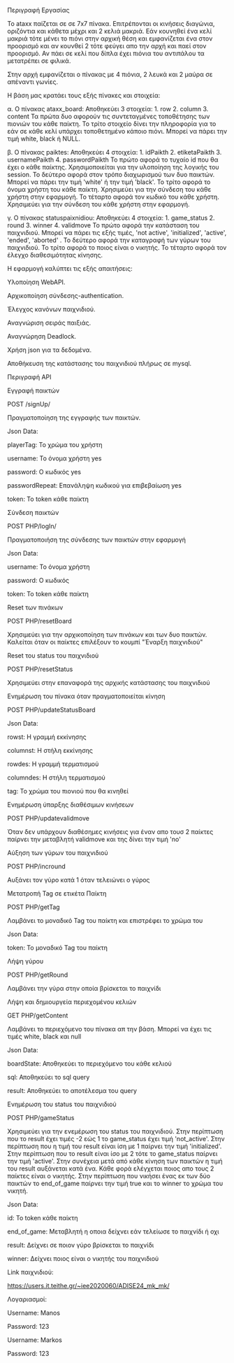 Περιγραφή Εργασίας 

  Το ataxx παίζεται σε σε 7x7 πίνακα. Επιτρέπονται οι κινήσεις διαγώνια, οριζόντια και κάθετα μέχρι και 2 κελιά μακριά. Εάν κουνηθεί ένα κελί μακριά τότε μένει το πιόνι στην αρχική θέση και εμφανίζεται ένα στον προορισμό και αν κουνθεί 2 τότε φεύγει απο την αρχή και παεί στον προορισμό.
  Αν πάει σε κελί που δίπλα έχει πιόνια του αντιπάλου τα μετατρέπει σε φιλικά. 


  Στην αρχή εμφανίζεται ο πίνακας με 4 πιόνια, 2 λευκά και 2 μαύρα σε απέναντι γωνίες.

  


Η βάση μας κρατάει τους εξής πίνακες και στοιχεία:
  
  α. Ο πίνακας ataxx_board:
      Αποθηκεύει 3 στοιχεία:
         1. row
         2. column
         3. content
      Τα πρώτα δυο αφορούν τις συντεταγμένες τοποθέτησης των πιονιών του κάθε παίκτη.
      Το τρίτο στοιχείο δίνει την πληροφορία για το εάν σε κάθε κελί υπάρχει τοποθετημένο κάποιο πιόνι. Μπορεί να πάρει την τιμή white, black ή NULL.
   
   β. Ο πίνακας paiktes:
      Αποθηκεύει 4 στοιχεία:
         1. idPaikth
         2. etiketaPaikth
         3. usernamePaikth
         4. passwordPaikth
      Το πρώτο αφορά το τυχαίο id που θα έχει ο κάθε παίκτης. Χρησιμοποιείται για την υλοποίηση της λογικής του session.
      Το δεύτερο αφορά στον τρόπο διαχωρισμού των δυο παικτών. Μπορεί να πάρει την τιμή 'white' ή την τιμή 'black'.
      Το τρίτο αφορά το όνομα χρήστη του κάθε παίκτη. Χρησιμεύει για την σύνδεση του κάθε χρήστη στην εφαρμογή.
      Το τέταρτο αφορά τον κωδικό του κάθε χρήστη. Χρησιμεύει για την σύνδεση του κάθε χρήστη στην εφαρμογή.
   
   γ. Ο πίνακας statuspaixnidiou:
      Αποθηκεύει 4 στοιχεία:
         1. game_status
         2. round
         3. winner
         4. validmove
      Το πρώτο αφορά την κατάσταση του παιχνιδιού. Μπορεί να πάρει τις εξής τιμές, 'not active', 'initialized', 'active', 'ended', 'aborted' .
      Το δεύτερο αφορά την καταγραφή των γύρων του παιχνιδιού. 
      Το τρίτο αφορά το ποιος είναι ο νικητής.
      Το τέταρτο αφορά τον έλεγχο διαθεσιμότητας κίνησης.






Η εφαρμογή καλύπτει τις εξής απαιτήσεις:

Υλοποίηση WebAPI.

Αρχικοποίηση σύνδεσης-authentication.

Έλεγχος κανόνων παιχνιδιού.

Αναγνώριση σειράς παιξιάς.

Αναγνώρηση Deadlock.

Χρήση json για τα δεδομένα.

Αποθήκευση της κατάστασης του παιχνιδιού πλήρως σε mysql.







Περιγραφή API


Εγγραφή παικτών

POST /signUp/

Πραγματοποίηση της εγγραφής των παικτών.

Json Data:

playerTag: Το χρώμα του χρήστη

username:	To όνομα χρήστη	yes

password:	Ο κωδικός	yes

passwordRepeat:	Επανάληψη κωδικού για επιβεβαίωση	yes

token:	Το token κάθε παίκτη



Σύνδεση παικτών

POST PHP/logIn/

Πραγματοποιήση της σύνδεσης των παικτών στην εφαρμογή

Json Data:

username:	To όνομα χρήστη

password:	Ο κωδικός	

token:	Το token κάθε παίκτη



Reset των πινάκων

POST PHP/resetBoard

Χρησιμεύει για την αρχικοποίηση των πινάκων και των δυο παικτών. Καλείται όταν οι παίκτες επιλέξουν το κουμπί "Έναρξη παιχνιδιού"



Reset του status του παιχνιδιού

POST PHP/resetStatus

Χρησιμεύει στην επαναφορά της αρχικής κατάστασης του παιχνιδιού


Ενημέρωση του πίνακα όταν πραγματοποιείται κίνηση

POST PHP/updateStatusBoard

Json Data:

rowst: Η γραμμή εκκίνησης

columnst: Η στήλη εκκίνησης  

rowdes: Η γραμμή τερματισμού

columndes: Η στήλη τερματισμού

tag: Το χρώμα του πιονιού που θα κινηθεί




Ενημέρωση ύπαρξης διαθέσιμων κινήσεων

POST PHP/updatevalidmove

Όταν δεν υπάρχουν διαθέσημες κινήσεις για έναν απο τουσ 2 παίκτες παίρνει την μεταβλητή validmove και της δίνει την τιμή 'no'


Αύξηση των γύρων του παιχνιδιού

POST PHP/incround

Αυξάνει τον γύρο κατά 1 όταν τελειώνει ο γύρος



Μετατροπή Tag σε ετικέτα Παίκτη

POST PHP/getTag

Λαμβάνει το μοναδικό Tag του παίκτη και επιστρέφει το χρώμα του

Json Data:

token: Το μοναδικό Tag του παίκτη




Λήψη γύρου

POST PHP/getRound

Λαμβάνει την γύρα στην οποία βρίσκεται το παιχνίδι



Λήψη και δημιουργεία περιεχομένου κελιών 

GET PHP/getContent

Λαμβάνει το περιεχόμενο του πίνακα απ την βάση. Μπορεί να έχει τις τιμές white, black και null 

Json Data:

boardState: Αποθηκεύει το περιεχόμενο του κάθε κελιού

sql: Αποθηκεύει το sql query 

result: Αποθηκεύει το αποτέλεσμα του query



Ενημέρωση του status του παιχνιδιού

POST PHP/gameStatus

Χρησιμεύει για την ενεμέρωση του status του παιχνιδιού. Στην περίπτωση που το result έχει τιμές -2 εώς 1 το game_status έχει τιμή 'not_active'. Στην περίπτωση που η τιμή του result είναι ίση με 1 παίρνει την τιμή 'initialized'. Στην περίπτωση 
που το result είναι ίσο με 2 τότε το game_status παίρνει την τιμή 'active'. Στην συνέχεια μετά από κάθε κίνηση των παικτών η τιμή του result αυξάνεται κατά ένα. Κάθε φορά ελέγχεται ποιος απο τους 2 παίκτες είναι ο νικητής. Στην περίπτωση που νικήσει ένας εκ των δύο παικτών το end_of_game παίρνει την τιμή true και το winner τo χρώμα του νικητή.


Json Data:

id:	Το token κάθε παίκτη	

end_of_game:	Μεταβλητή η οποια δείχνει εάν τελείωσε το παιχνίδι ή οχι	

result:	Δείχνει σε ποιον γύρο βρίσκεται το παιχνίδι	

winner:	Δείχνει ποιος είναι ο νικητής του παιχνιδιού


Link παιχνιδιού:

https://users.it.teithe.gr/~iee2020060/ADISE24_mk_mk/

Λογαριασμοί:

Username: Manos

Password: 123

Username: Markos

Password: 123



